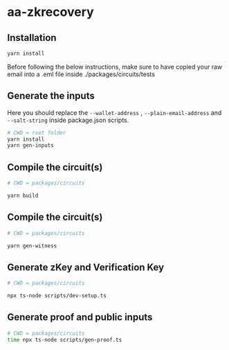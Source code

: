 # aa-zkrecovery

## Installation

```bash
yarn install

```

Before following the below instructions, make sure to have copied your raw email into a .eml file inside ./packages/circuits/tests


## Generate the inputs 
Here you should replace the 
`--wallet-address` ,  `--plain-email-address` and `--salt-string` inside package.json scripts. 

```bash
# CWD = root folder
yarn install
yarn gen-inputs
```

## Compile the circuit(s)

```bash
# CWD = packages/circuits

yarn build
```

## Compile the circuit(s)

```bash
# CWD = packages/circuits

yarn gen-witness
```

## Generate zKey and Verification Key

```bash
# CWD = packages/circuits

npx ts-node scripts/dev-setup.ts
```
## Generate proof and public inputs

```bash
# CWD = packages/circuits
time npx ts-node scripts/gen-proof.ts
```